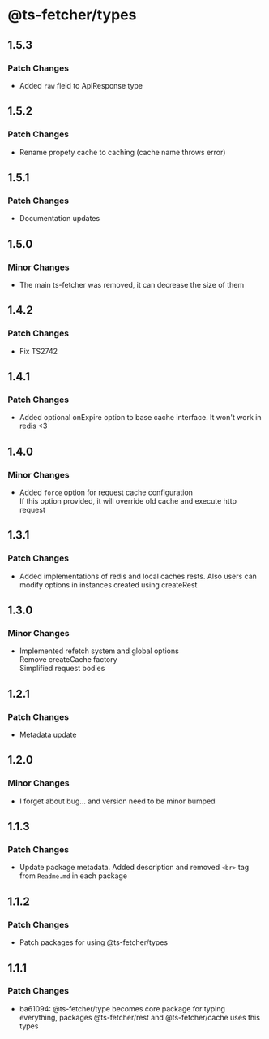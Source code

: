 # @ts-fetcher/types

## 1.5.3

### Patch Changes

- Added `raw` field to ApiResponse type

## 1.5.2

### Patch Changes

- Rename propety cache to caching (cache name throws error)

## 1.5.1

### Patch Changes

- Documentation updates

## 1.5.0

### Minor Changes

- The main ts-fetcher was removed, it can decrease the size of them

## 1.4.2

### Patch Changes

- Fix TS2742

## 1.4.1

### Patch Changes

- Added optional onExpire option to base cache interface. It won't work in redis <3

## 1.4.0

### Minor Changes

- Added `force` option for request cache configuration <br>
  If this option provided, it will override old cache and execute http request

## 1.3.1

### Patch Changes

- Added implementations of redis and local caches rests. Also users can modify options in instances created using createRest

## 1.3.0

### Minor Changes

- Implemented refetch system and global options <br>
  Remove createCache factory <br>
  Simplified request bodies

## 1.2.1

### Patch Changes

- Metadata update

## 1.2.0

### Minor Changes

- I forget about bug... and version need to be minor bumped

## 1.1.3

### Patch Changes

- Update package metadata. Added description and removed `<br>` tag from `Readme.md` in each package

## 1.1.2

### Patch Changes

- Patch packages for using @ts-fetcher/types

## 1.1.1

### Patch Changes

- ba61094: @ts-fetcher/type becomes core package for typing everything, packages @ts-fetcher/rest and @ts-fetcher/cache uses this types
